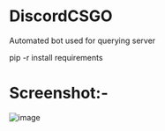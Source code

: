 # DiscordCSGO
 Automated bot used for querying server

pip -r install requirements

# Screenshot:-
![image](https://user-images.githubusercontent.com/30376256/175767422-b6b495fa-0470-4304-bfe1-54ddd1013e7b.png)
